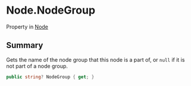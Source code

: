 # Node.NodeGroup

Property in [Node](/docs/api/csharp/yarn.node.md)

## Summary


Gets the name of the node group that this node is a part of, or  `null`  if it is not part of a node group.


```csharp
public string? NodeGroup { get; }
```

